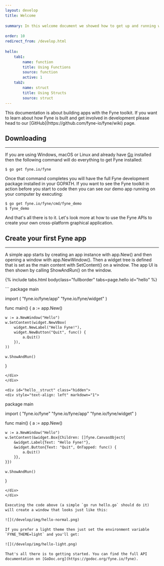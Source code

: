 ```yaml
---
layout: develop
title: Welcome

summary: In this welcome document we showed how to get up and running with the Fyne toolkit. We saw that with just a few lines of code we can create a graphical application that will run across mac OS, Windows and Linux.

order: 10
redirect_from: /develop.html

hello: 
    tab1:
        name: function
        title: Using Functions
        source: function
        active: 1
    tab2:
        name: struct
        title: Using Structs
        source: struct
---
```


<div class="alert alert-info" role="alert" markdown="1">
This documentation is about building apps with the Fyne toolkit.
If you want to learn about how Fyne is built and get involved in development
please head to our [GitHub](https://github.com/fyne-io/fyne/wiki) page.
</div>

## Downloading
---

If you are using Windows, macOS or Linux and already have [Go](https://golang.org) installed then the following command will do everything to get Fyne installed:

    $ go get fyne.io/fyne

Once that command completes you will have the full Fyne development package installed
in your GOPATH. If you want to see the Fyne toolkit in action before you start to code
then you can see our demo app running on your computer by executing:

    $ go get fyne.io/fyne/cmd/fyne_demo
    $ fyne_demo

And that's all there is to it. Let's look more at how to use the Fyne APIs to create your own cross-platform graphical application.


## Create your first Fyne app
---

A simple app starts by creating an app instance with app.New() and then opening a window with app.NewWindow(). Then a widget tree is defined that is set as the main content with SetContent() on a window. The app UI is then shown by calling ShowAndRun() on the window.

{% include tabs.html bodyclass="fullborder" tabs=page.hello id="hello" %}

<div id="hello__function" class="hidden">
<div style="text-align: left" markdown="1">
```
package main

import (
	"fyne.io/fyne/app"
	"fyne.io/fyne/widget"
)

func main() {
	a := app.New()

	w := a.NewWindow("Hello")
	w.SetContent(widget.NewVBox(
		widget.NewLabel("Hello Fyne!"),
		widget.NewButton("Quit", func() {
			a.Quit()
		}),
	))

	w.ShowAndRun()
}
```
</div>
</div>

<div id="hello__struct" class="hidden">
<div style="text-align: left" markdown="1">
```
package main

import (
	"fyne.io/fyne"
	"fyne.io/fyne/app"
	"fyne.io/fyne/widget"
)

func main() {
	a := app.New()

	w := a.NewWindow("Hello")
	w.SetContent(&widget.Box{Children: []fyne.CanvasObject{
		&widget.Label{Text: "Hello Fyne!"},
		&widget.Button{Text: "Quit", OnTapped: func() {
			a.Quit()
		}},
	}})

	w.ShowAndRun()
}
```
</div>
</div>

Executing the code above (a simple `go run hello.go` should do it) will create a window that looks just like this:

![](/develop/img/hello-normal.png)

If you prefer a light theme then just set the environment variable `FYNE_THEME=light` and you'll get:

![](/develop/img/hello-light.png)

That's all there is to getting started. You can find the full API documentation on [GoDoc.org](https://godoc.org/fyne.io/fyne).

